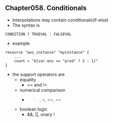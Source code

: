 
## Chapter058. Conditionals

* Interpolations may contain conditionals(if-else)
* The syntax is

```
CONDITION ? TRUEVAL : FALSEVAL
```

* example

```
resource "aws_instance" "myinstance" {
    ...
    count = "${var.env == "prod" ? 2 : 1}"
}
```

* the support operators are
    * equality 
        * == and !=
    * numerical comparison
        * >, <, >=, <=
    * boolean logic
        * &&, ||, unary !
